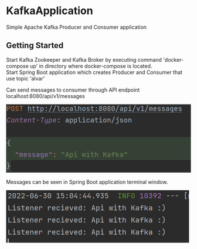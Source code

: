 # KafkaApplication
Simple Apache Kafka Producer and Consumer application 

## Getting Started

Start Kafka Zookeeper and Kafka Broker by executing command 'docker-compose up' in directory where docker-compose is located. <br />
Start Spring Boot application which creates Producer and Consumer that use topic 'alvar' <br />

Can send messages to consumer through API endpoint localhost:8080/api/v1/messages  

![Screenshot](Example.PNG) 

Messages can be seen in Spring Boot application terminal window. 

![Screenshot](Example1.PNG)


